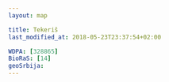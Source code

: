 ```yaml
---
layout: map

title: Tekeriš
last_modified_at: 2018-05-23T23:37:54+02:00

WDPA: [328865]
BioRaS: [14]
geoSrbija:
---
```


